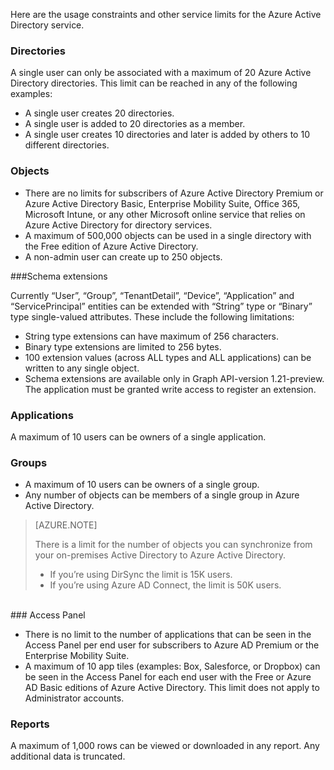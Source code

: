 Here are the usage constraints and other service limits for the Azure Active Directory service.

### Directories

A single user can only be associated with a maximum of 20 Azure Active Directory directories. This limit can be reached in any of the following examples:

- A single user creates 20 directories.
- A single user is added to 20 directories as a member.
- A single user creates 10 directories and later is added by others to 10 different directories.

### Objects

- There are no limits for subscribers of Azure Active Directory Premium or Azure Active Directory Basic, Enterprise Mobility Suite, Office 365, Microsoft Intune, or any other Microsoft online service that relies on Azure Active Directory for directory services.
- A maximum of 500,000 objects can be used in a single directory with the Free edition of Azure Active Directory.
- A non-admin user can create up to 250 objects.

###Schema extensions

Currently “User”, “Group”, “TenantDetail”, “Device”, “Application” and “ServicePrincipal” entities can be extended with “String” type or “Binary” type single-valued attributes. These include the following limitations:

- String type extensions can have maximum of 256 characters.
- Binary type extensions are limited to 256 bytes.
- 100 extension values (across ALL types and ALL applications) can be written to any single object.
- Schema extensions are available only in Graph API-version 1.21-preview. The application must be granted write access to register an extension.

### Applications

A maximum of 10 users can be owners of a single application.

### Groups

- A maximum of 10 users can be owners of a single group.
- Any number of objects can be members of a single group in Azure Active Directory.


> [AZURE.NOTE]
>
> There is a limit for the number of objects you can synchronize from your on-premises Active Directory to Azure Active Directory.
>
> - If you’re using DirSync the limit is 15K users.
> - If you’re using Azure AD Connect, the limit is 50K users.

<br/>
### Access Panel

- There is no limit to the number of applications that can be seen in the Access Panel per end user for subscribers to Azure AD Premium or the Enterprise Mobility Suite.
- A maximum of 10 app tiles (examples: Box, Salesforce, or Dropbox) can be seen in the Access Panel for each end user with the Free or Azure AD Basic editions of Azure Active Directory. This limit does not apply to Administrator accounts.

### Reports

A maximum of 1,000 rows can be viewed or downloaded in any report. Any additional data is truncated.
